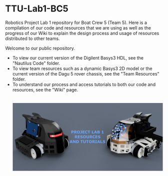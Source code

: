 # TTU-Lab1-BC5
Robotics Project Lab 1 repository for Boat Crew 5 (Team 5).  Here is a compilation of our code and resources that we are using as well as the progress of our Wiki to explain the design process and usage of resources distributed to other teams.

Welcome to our public repository.
- To view our current version of the Digilent Basys3 HDL, see the "Nautilus Code" folder.
- To view team resources such as a dynamic Basys3 2D model or the current version of the Dagu 5 rover chassis, see the "Team Resources" folder.
- To understand our process and access tutorials to both our code and resources, see the "Wiki" page.
\
\
\
![Cover Pic](https://raw.githubusercontent.com/MarkDannemiller/TTU-Lab1-BC5/main/Repo%20Images/cover%20pic.PNG)
